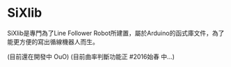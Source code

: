 # SiXlib
SiXlib是專門為了Line Follower Robot所建置，屬於Arduino的函式庫文件，為了能更方便的寫出循線機器人而生。

(目前還在開發中 OuO)
(目前曲率判斷功能正 #2016始春 中...)
